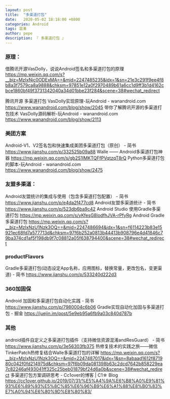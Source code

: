 ```yaml
---
layout: post
title:  "多渠道打包"
date:   2020-05-02 18:18:00 +0800
categories: Android
tags: 混淆
author: pepe
description: 『 多渠道打包 』
---
```



### 原理：

借腾讯开源VasDolly，说说Android签名和多渠道打包的原理
https://mp.weixin.qq.com/s?__biz=MzIxNjc0ODExMA==&mid=2247485235&idx=1&sn=21e3c291f9ee4f8b8a3f7579ca8a9888&chksm=97851e12a0f2970489b61a6cc1d9ff3b1d4162cbce1860bf49f3731342040a34d01bbe23f284&scene=38#wechat_redirect

腾讯开源 多渠道打包 VasDolly实现原理-玩Android - wanandroid.com
https://www.wanandroid.com/blog/show/2045
带你了解腾讯开源的多渠道打包技术 VasDolly源码解析-玩Android - wanandroid.com
https://www.wanandroid.com/blog/show/2113

### 美团方案
Android-V1、V2签名包和快速集成美团多渠道打包（原创） - 简书
https://www.jianshu.com/p/332525b09a88
Walle —— Android多渠道打包神器
https://mp.weixin.qq.com/s/gb2S1IMKTQFfPVqtzqT8rQ
Python多渠道打包的脚本-玩Android - wanandroid.com
https://www.wanandroid.com/blog/show/2475



### 友盟多渠道：
Android友盟统计的集成与使用（包含多渠道打包配置） - 简书
https://www.jianshu.com/p/e4da2f477cd8
Android友盟多渠道统计 - 简书
https://www.jianshu.com/p/523db6ba9c42
Android Studio 使用Gradle多渠道打包
https://mp.weixin.qq.com/s/yKfesG8lodfhJVA-rPfyRg
Android Gradle 多渠道打包
https://mp.weixin.qq.com/s?__biz=MzIxNzU1Nzk3OQ==&mid=2247486694&idx=1&sn=f6114223b83e15921ec68fd7a577713d&chksm=97f6b252a0813b44413b908796e4d41846c79ba374cd1af5f198db9f7c08812a05f638794400&scene=38#wechat_redirect


### productFlavors 
Gradle多渠道打包(动态设定App名称，应用图标，替换常量，更改包名，变更渠道) - 简书
https://www.jianshu.com/p/533240d222d3

### 360加固保
Android 加固和多渠道打包自动化实践 - 简书
https://www.jianshu.com/p/7980004c6b06
Gradle实现自动化加固与多渠道打包 - 掘金
https://juejin.im/post/5e9eb95a6fb9a03c840d787b


### 其他
android插件自定义之多渠道打包插件（支持微信资源混淆andResGuard） - 简书
https://www.jianshu.com/p/3e56303fb375
热修复技术的实践之旅——微信TinkerPatch热修复结合Walle多渠道打包的详解
https://mp.weixin.qq.com/s?__biz=MzIxNzU1Nzk3OQ==&mid=2247487017&idx=1&sn=8abaad1612f871980c042f0fd214975d&chksm=97f6b09da081398b63c2dcd7642b858229ea7c82246af493041ff325c25beb01879bf24d6a0b&scene=38#wechat_redirect
多渠道打包方案调研思考 - Cc1over的博客 | C1☆ Blog
https://cc1over.github.io/2019/07/31/%E5%A4%9A%E6%B8%A0%E9%81%93%E6%89%93%E5%8C%85%E6%96%B9%E6%A1%88%E8%B0%83%E7%A0%94%E6%80%9D%E8%80%83/

